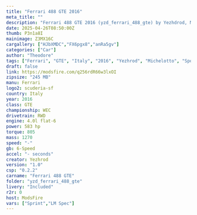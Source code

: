```yaml
--- 
title: "Ferrari 488 GTE 2016"
meta_title: ""
description: "Ferrari 488 GTE 2016 (yzd_ferrari_488_gte) by Yezhdrod, Michelotto, for assetto corsa"
date: 2025-04-26T08:50:00Z
thumb: P3n1a8I
mainimage: Z3MX16C
cargallery: ["HJbXMDC","FX6pgx8","anRa5gv"]
categories: ["Car"]
author: "Theodore"
tags: ["Ferrari", "GTE", "Italy", "2016", "Yezhrod", "Michelotto", "Sports Car"]
draft: false
link: https://modsfire.com/q256rdR66w3lxOI
zipsize: "245 MB"
manu: Ferrari
logo2: scuderia-sf
country: Italy
year: 2016
class: GTE
championship: WEC
drivetrain: RWD
engine: 4.0l flat-6
power: 583 hp
torque: 805
mass: 1270
speed: "-"
gb: 6-Speed
accel: "- seconds"
creator: Yezhrod
version: "1.0"
csp: "0.2.2"
carname: "Ferrari 488 GTE"
folder: "yzd_ferrari_488_gte"
livery: "Included"
r2r: 0
host: ModsFire
vars: ["Sprint","LM Spec"]
---
```

